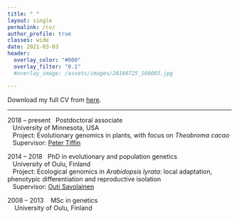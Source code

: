 ```yaml
---
title: " "
layout: single
permalink: /cv/
author_profile: true
classes: wide
date: 2021-03-03
header:
  overlay_color: "#000"
  overlay_filter: "0.1"
  #overlay_image: /assets/images/20160725_160003.jpg

---
```


Download my full CV from <a id="raw-url" href="https://raw.githubusercontent.com/thamala/thamala.github.io/master/docs/Hamala_CV_public.pdf">here</a>.  
_____________
  
2018 – present&nbsp;&nbsp;&nbsp;Postdoctoral associate  
&nbsp;&nbsp;&nbsp;University of Minnesota, USA  
&nbsp;&nbsp;&nbsp;Project: Evolutionary genomics in plants, with focus on *Theobroma cacao*  
&nbsp;&nbsp;&nbsp;Supervisor: [Peter Tiffin](https://cbs.umn.edu/tiffin-lab/home)  
	
2014 – 2018&nbsp;&nbsp;&nbsp;PhD in evolutionary and population genetics  
&nbsp;&nbsp;&nbsp;University of Oulu, Finland  
&nbsp;&nbsp;&nbsp;Project: Ecological genomics in *Arabidopsis lyrata*: local adaptation, phenotypic differentiation and reproductive isolation  
&nbsp;&nbsp;&nbsp;Supervisor: [Outi Savolainen](https://www.oulu.fi/university/researcher/outi-savolainen)  

2008 – 2013&nbsp;&nbsp;&nbsp;&nbsp;MSc in genetics  
&nbsp;&nbsp;&nbsp;&nbsp;University of Oulu, Finland
